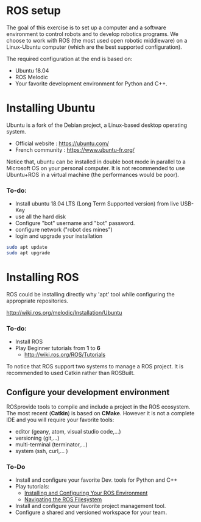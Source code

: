 # ROS setup

The goal of this exercise is to set up a computer and a software environment to control robots and to develop robotics programs.
We choose to work with ROS (the most used open robotic middleware) on a Linux-Ubuntu computer (which are the best supported configuration).

The required configuration at the end is based on:
  - Ubuntu 18.04
  - ROS Melodic
  - Your favorite development environment for Python and C++.

# Installing Ubuntu

Ubuntu is a fork of the Debian project, a Linux-based desktop operating system.

  - Official website : <https://ubuntu.com/>
  - French community : <https://www.ubuntu-fr.org/>

Notice that, ubuntu can be installed in double boot mode in parallel to a Microsoft OS on your personal computer.
It is not recommended to use Ubuntu+ROS in a virtual machine (the performances would be  poor).

### To-do:
  - Install ubuntu 18.04 LTS (Long Term Supported version) from live USB-Key
  - use all the hard disk
  - Configure "bot" username and "bot" password.
  - configure network ("robot des mines")
  - login and upgrade your installation
```bash
sudo apt update
sudo apt upgrade
```

# Installing ROS

ROS could be installing directly why 'apt' tool while configuring the appropriate repositories.

<http://wiki.ros.org/melodic/Installation/Ubuntu>

### To-do:
  - Install ROS
  - Play Beginner tutorials from **1** to **6**
    * <http://wiki.ros.org/ROS/Tutorials>

To notice that ROS support two systems to manage a ROS project. It is recommended to used Catkin rather than ROSBuilt.


## Configure your development environment

ROSprovide tools to compile and include a project in the ROS ecosystem. The most recent (**Catkin**) is based on **CMake**.
However it is not a complete IDE and you will require your favorite tools:
  - editor (geany, atom, visual studio code,...)
  - versioning (git,...)
  - multi-terminal (terminator,...)
  - system (ssh, curl,... )

### To-Do
  - Install and configure your favorite Dev. tools for Python and C++
  - Play tutorials:
    * [Installing and Configuring Your ROS Environment](http://wiki.ros.org/ROS/Tutorials/InstallingandConfiguringROSEnvironment)
    * [Navigating the ROS Filesystem](http://wiki.ros.org/ROS/Tutorials/NavigatingTheFilesystem)
  - Install and configure your favorite project management tool.
  - Configure a shared and versioned workspace for your team.
